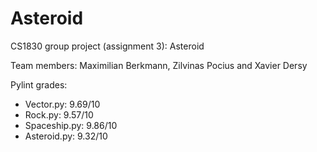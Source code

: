 # Asteroid
CS1830 group project (assignment 3): Asteroid

Team members: Maximilian Berkmann, Zilvinas Pocius and Xavier Dersy

Pylint grades:
*  Vector.py: 9.69/10
*  Rock.py: 9.57/10
*  Spaceship.py: 9.86/10
*  Asteroid.py: 9.32/10
